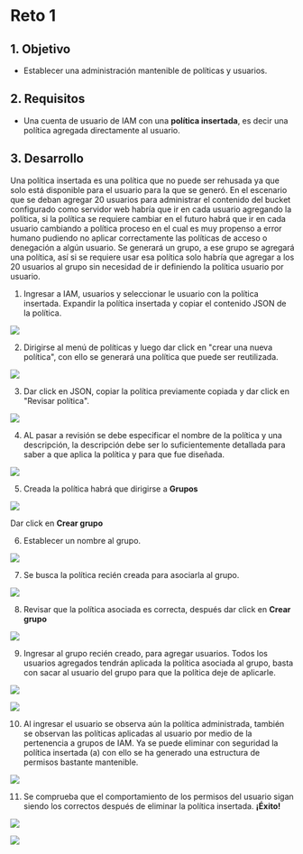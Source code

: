 # Reto 1

## 1. Objetivo 
- Establecer una administración mantenible de políticas y usuarios.

## 2. Requisitos
- Una cuenta de usuario de IAM con una **política insertada**, es decir una política agregada directamente al usuario.

## 3. Desarrollo 

Una política insertada es una política que no puede ser rehusada ya que solo está disponible para el usuario para la que se generó. En el escenario que se deban agregar 20 usuarios para administrar el contenido del bucket configurado como servidor web habría que ir en cada usuario agregando la política, si la política se requiere cambiar en el futuro habrá que ir en cada usuario cambiando a política proceso en el cual es muy propenso a error humano pudiendo no aplicar correctamente las políticas de acceso o denegación a algún usuario. Se generará un grupo, a ese grupo se agregará una política, así si se requiere usar esa política solo habría que agregar a los 20 usuarios al grupo sin necesidad de ir definiendo la política usuario por usuario.

1. Ingresar a IAM, usuarios y seleccionar le usuario con la política insertada. Expandir la política insertada y copiar el contenido JSON de la política.

<img src="img/r1-politica-insertada-copiar.png"></img>

2. Dirigirse al menú de políticas y luego dar click en "crear una nueva política", con ello se generará una política que puede ser reutilizada.

<img src="img/r1-add-new-policy.png"></img>

3. Dar click en JSON, copiar la política previamente copiada y dar click en "Revisar política".

<img src="img/r1-json-policy.png"></img>

4. AL pasar a revisión se debe especificar el nombre de la política y una descripción, la descripción debe ser lo suficientemente detallada para saber a que aplica la política y para que fue diseñada.

<img src="img/r1-add-shared-policy.png"></img>

5. Creada la política habrá que dirigirse a **Grupos**

<img src="img/r1-add-group-menu.png"></img>

Dar click en **Crear grupo**

6. Establecer un nombre al grupo.

<img src="img/r1-add-group.png"></img>

7. Se busca la política recién creada para asociarla al grupo.

<img src="img/r1-add-policy-to-grouo.png"></img>

8. Revisar que la política asociada es correcta, después dar click en **Crear grupo**

<img src="img/r1-add-group-done.png"></img>

9. Ingresar al grupo recién creado, para agregar usuarios. Todos los usuarios agregados tendrán aplicada la política asociada al grupo, basta con sacar al usuario del grupo para que la política deje de aplicarle.

<img src="img/r1-add-user.png"></img>

<img src="img/r1-add-user-done.png"></img>

10. Al ingresar el usuario se observa aún la política administrada, también se observan las políticas aplicadas al usuario por medio de la pertenencia a grupos de IAM. Ya se puede eliminar con seguridad la política insertada (a) con ello se ha generado una estructura de permisos bastante mantenible.

<img src="img/r1-remove-inserted-policy.png"></img>

11. Se comprueba que el comportamiento de los permisos del usuario sigan siendo los correctos después de eliminar la política insertada. **¡Éxito!**

<img src="img/r1-access-denied-bucket-01.png"></img>

<img src="img/r1-access-granted.png"></img>
